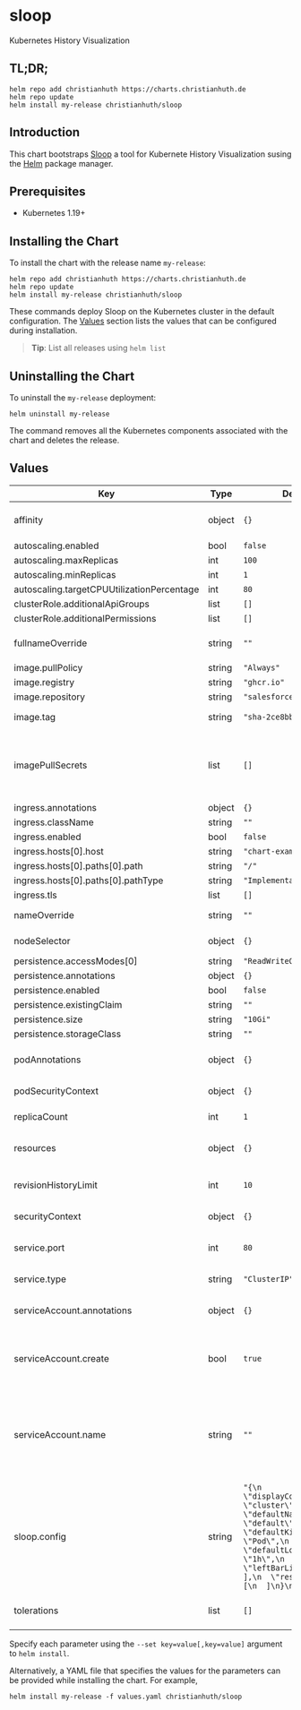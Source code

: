 # sloop

Kubernetes History Visualization

## TL;DR;

```console
helm repo add christianhuth https://charts.christianhuth.de
helm repo update
helm install my-release christianhuth/sloop
```

## Introduction

This chart bootstraps [Sloop](https://github.com/salesforce/sloop) a tool for Kubernete History Visualization susing the [Helm](https://helm.sh) package manager.

## Prerequisites

- Kubernetes 1.19+

## Installing the Chart

To install the chart with the release name `my-release`:

```console
helm repo add christianhuth https://charts.christianhuth.de
helm repo update
helm install my-release christianhuth/sloop
```

These commands deploy Sloop on the Kubernetes cluster in the default configuration. The [Values](#values) section lists the values that can be configured during installation.

> **Tip**: List all releases using `helm list`

## Uninstalling the Chart

To uninstall the `my-release` deployment:

```console
helm uninstall my-release
```

The command removes all the Kubernetes components associated with the chart and deletes the release.

## Values

| Key | Type | Default | Description |
|-----|------|---------|-------------|
| affinity | object | `{}` | Affinity settings for pod assignment |
| autoscaling.enabled | bool | `false` |  |
| autoscaling.maxReplicas | int | `100` |  |
| autoscaling.minReplicas | int | `1` |  |
| autoscaling.targetCPUUtilizationPercentage | int | `80` |  |
| clusterRole.additionalApiGroups | list | `[]` |  |
| clusterRole.additionalPermissions | list | `[]` |  |
| fullnameOverride | string | `""` | String to fully override `"sloop.fullname"` |
| image.pullPolicy | string | `"Always"` | image pull policy |
| image.registry | string | `"ghcr.io"` | image registory |
| image.repository | string | `"salesforce/sloop"` | image repository |
| image.tag | string | `"sha-2ce8bbe"` | Overrides the image tag |
| imagePullSecrets | list | `[]` | If defined, uses a Secret to pull an image from a private Docker registry or repository. |
| ingress.annotations | object | `{}` |  |
| ingress.className | string | `""` |  |
| ingress.enabled | bool | `false` |  |
| ingress.hosts[0].host | string | `"chart-example.local"` |  |
| ingress.hosts[0].paths[0].path | string | `"/"` |  |
| ingress.hosts[0].paths[0].pathType | string | `"ImplementationSpecific"` |  |
| ingress.tls | list | `[]` |  |
| nameOverride | string | `""` | Provide a name in place of `sloop` |
| nodeSelector | object | `{}` | Node labels for pod assignment |
| persistence.accessModes[0] | string | `"ReadWriteOnce"` |  |
| persistence.annotations | object | `{}` |  |
| persistence.enabled | bool | `false` |  |
| persistence.existingClaim | string | `""` |  |
| persistence.size | string | `"10Gi"` |  |
| persistence.storageClass | string | `""` |  |
| podAnnotations | object | `{}` | Annotations to be added to exporter pods |
| podSecurityContext | object | `{}` | pod-level security context |
| replicaCount | int | `1` | Number of replicas |
| resources | object | `{}` | Resource limits and requests for the pods. |
| revisionHistoryLimit | int | `10` | The number of old ReplicaSets to retain |
| securityContext | object | `{}` | container-level security context |
| service.port | int | `80` | Kubernetes port where service is exposed |
| service.type | string | `"ClusterIP"` | Kubernetes service type |
| serviceAccount.annotations | object | `{}` | Annotations to add to the service account |
| serviceAccount.create | bool | `true` | Specifies whether a service account should be created |
| serviceAccount.name | string | `""` | The name of the service account to use. If not set and create is true, a name is generated using the fullname template |
| sloop.config | string | `"{\n  \"displayContext\": \"cluster\",\n  \"defaultNamespace\": \"default\",\n  \"defaultKind\": \"Pod\",\n  \"defaultLookback\": \"1h\",\n  \"leftBarLinks\": [\n  ],\n  \"resourceLinks\": [\n  ]\n}\n"` |  |
| tolerations | list | `[]` | Toleration labels for pod assignment |

Specify each parameter using the `--set key=value[,key=value]` argument to `helm install`.

Alternatively, a YAML file that specifies the values for the parameters can be provided while installing the chart. For example,

```console
helm install my-release -f values.yaml christianhuth/sloop
```
